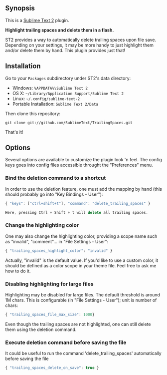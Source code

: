 ## Synopsis

This is a [Sublime Text 2](http://www.sublimetext.com/2) plugin.

**Highlight trailing spaces and delete them in a flash.**

ST2 provides a way to automatically delete trailing spaces upon file save.
Depending on your settings, it may be more handy to just highlight them and/or
delete them by hand. This plugin provides just that!

## Installation

Go to your `Packages` subdirectory under ST2's data directory:

* Windows: `%APPDATA%\Sublime Text 2`
* OS X: `~/Library/Application Support/Sublime Text 2`
* Linux: `~/.config/sublime-text-2`
* Portable Installation: `Sublime Text 2/Data`

Then clone this repository:

    git clone git://github.com/SublimeText/TrailingSpaces.git

That's it!

## Options

Several options are available to customize the plugin look 'n feel. The
config keys goes into config files accessible throught the "Preferences"
menu.

### Bind the deletion command to a shortcut

In order to use the deletion feature, one must add the mapping by hand
(this should probably go into "Key Bindings - User"):

``` js
{ "keys": ["ctrl+shift+t"], "command": "delete_trailing_spaces" }

Here, pressing Ctrl + Shift + t will delete all trailing spaces.
```

### Change the highlighting color

One may also change the highlighting color, providing a scope name such
as "invalid", "comment"... in "File Settings - User":

``` js
{ "trailing_spaces_highlight_color": "invalid" }
```

Actually, "invalid" is the default value. If you'd like to use a custom color,
it should be defined as a color scope in your theme file. Feel free to ask me
how to do it.

### Disabling highlighting for large files

Highlighting may be disabled for large files. The default threshold is around
1M chars. This is configurable (in "File Settings - User"); unit is number of chars:

``` js
{ "trailing_spaces_file_max_size": 1000}
```

Even though the trailing spaces are not highlighted, one can still delete them
using the deletion command.

### Execute deletion command before saving the file

It could be useful to run the command 'delete_trailing_spaces' automatically before
saving the file

``` js
{ "trailing_spaces_delete_on_save": true }
```
